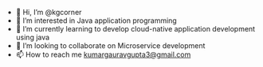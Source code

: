- 👋 Hi, I’m @kgcorner
- 👀 I’m interested in Java application programming
- 🌱 I’m currently learning to develop cloud-native application development using java
- 💞️ I’m looking to collaborate on Microservice development
- 📫 How to reach me kumargauravgupta3@gmail.com

<!---
kgcorner/kgcorner is a ✨ special ✨ repository because its `README.md` (this file) appears on your GitHub profile.
You can click the Preview link to take a look at your changes.
--->
